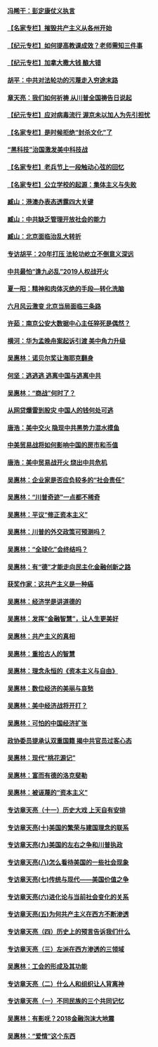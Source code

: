 #### [冯睎干：彭定康仗义执言](../pages/nsc423/n13573222.md?t=03122303) 
#### [【名家专栏】摧毁共产主义从各州开始](../pages/nsc423/n13076376.md?t=03122303) 
#### [【纪元专栏】如何提高教课成效？老师需知三件事](../pages/nsc423/n12417848.md?t=03122303) 
#### [【纪元专栏】加拿大撒大钱 酿大错](../pages/nsc423/n12406564.md?t=03122303) 
#### [胡平：中共对法轮功的污蔑走入穷途末路](../pages/nsc423/n12266737.md?t=03122303) 
#### [章天亮：我们如何祈祷 从川普全国祷告日说起](../pages/nsc423/n11944627.md?t=03122303) 
#### [【纪元专栏】应对病毒流行 渥京未以加人为先引担忧](../pages/nsc423/n11875714.md?t=03122303) 
#### [【名家专栏】是时候拒绝“封杀文化”了](../pages/nsc423/n11814093.md?t=03122303) 
#### [“黑科技”治国激发美中科技战](../pages/nsc423/n11638056.md?t=03122303) 
#### [【名家专栏】老兵节上一段触动心弦的回忆](../pages/nsc423/n11646016.md?t=03122303) 
#### [【名家专栏】公立学校的起源：集体主义与失败](../pages/nsc423/n11601833.md?t=03122303) 
#### [臧山：港澳办表态透露四大关键](../pages/nsc423/n11421628.md?t=03122303) 
#### [臧山：中共缺乏管理开放社会的能力](../pages/nsc423/n11407457.md?t=03122303) 
#### [臧山：北京面临治乱大转折](../pages/nsc423/n11406895.md?t=03122303) 
#### [专访胡平：20年打压 法轮功屹立不倒意义深远](../pages/nsc423/n11398800.md?t=03122303) 
#### [中共最怕“逢九必乱”2019人权战开火](../pages/nsc423/n11385248.md?t=03122303) 
#### [夏一阳：精神和肉体灭绝的手段—转化洗脑](../pages/nsc423/n11368250.md?t=03122303) 
#### [六月风云激变 北京当局面临三条路](../pages/nsc423/n11313668.md?t=03122303) 
#### [许茹：南京公安大数据中心主任猝死是偶然？](../pages/nsc423/n11064744.md?t=03122303) 
#### [横河：华为孟晚舟案起诉引渡 美中角力升级](../pages/nsc423/n11027230.md?t=03122303) 
#### [吴惠林：诺贝尔奖让海耶克翻身](../pages/nsc423/n10890049.md?t=03122303) 
#### [何坚：逃逃逃 逃离中国与逃离中共](../pages/nsc423/n10592891.md?t=03122303) 
#### [吴惠林：“商战”何时了？](../pages/nsc423/n10573558.md?t=03122303) 
#### [从网贷爆雷到股灾 中国人的钱何处可逃](../pages/nsc423/n10572800.md?t=03122303) 
#### [唐浩：美中交火 隐现中共黑势力混水摸鱼](../pages/nsc423/n10544040.md?t=03122303) 
#### [中美贸易战将如何影响中国的房市和币值](../pages/nsc423/n10543697.md?t=03122303) 
#### [唐浩：美中贸易战开火 烧出中共危机](../pages/nsc423/n10540126.md?t=03122303) 
#### [吴惠林：企业家是否应负较多的“社会责任”](../pages/nsc423/n10535022.md?t=03122303) 
#### [吴惠林：“川普奇迹”一点都不稀奇](../pages/nsc423/n10512808.md?t=03122303) 
#### [吴惠林：平议“修正资本主义”](../pages/nsc423/n10495724.md?t=03122303) 
#### [吴惠林：川普的外交政策可预测吗？](../pages/nsc423/n10462387.md?t=03122303) 
#### [吴惠林：“全球化”会终结吗？](../pages/nsc423/n10452838.md?t=03122303) 
#### [吴惠林：有“德”才能走向民主化金融创新之路](../pages/nsc423/n10432292.md?t=03122303) 
#### [获奖作家：这共产主义是一种癌](../pages/nsc423/n10431541.md?t=03122303) 
#### [吴惠林：经济学是讲道德的](../pages/nsc423/n10398014.md?t=03122303) 
#### [吴惠林：发挥“金融智慧”，让人生更美好](../pages/nsc423/n10375019.md?t=03122303) 
#### [吴惠林：共产主义的真相](../pages/nsc423/n10351394.md?t=03122303) 
#### [吴惠林：重拾古人的智慧](../pages/nsc423/n10337691.md?t=03122303) 
#### [吴惠林：理念永恒的《资本主义与自由》](../pages/nsc423/n10316274.md?t=03122303) 
#### [吴惠林：数位经济的美丽与哀愁](../pages/nsc423/n10292946.md?t=03122303) 
#### [吴惠林：美中经济战将开打？](../pages/nsc423/n10258825.md?t=03122303) 
#### [吴惠林：可怕的中国经济扩张](../pages/nsc423/n10219147.md?t=03122303) 
#### [政协委员提承认双重国籍 揭中共官员过客心态](../pages/nsc423/n10208809.md?t=03122303) 
#### [吴惠林：现代“桃花源记”](../pages/nsc423/n10185234.md?t=03122303) 
#### [吴惠林：富而有德的洛克斐勒](../pages/nsc423/n10142264.md?t=03122303) 
#### [吴惠林：被诬蔑的“资本主义”](../pages/nsc423/n10124816.md?t=03122303) 
#### [专访章天亮（十一）历史大戏 上天自有安排](../pages/nsc423/n10094905.md?t=03122303) 
#### [专访章天亮(十)美国的繁荣与建国理念的联系](../pages/nsc423/n10094899.md?t=03122303) 
#### [专访章天亮(九)美国的左右之争和川普执政](../pages/nsc423/n10094889.md?t=03122303) 
#### [专访章天亮(八)怎么看待美国的一些社会现象](../pages/nsc423/n10094857.md?t=03122303) 
#### [专访章天亮(七)传统与现代——美国价值之争](../pages/nsc423/n10093140.md?t=03122303) 
#### [专访章天亮(六)进化论与当前社会变化的关系](../pages/nsc423/n10092036.md?t=03122303) 
#### [专访章天亮(五)为何共产主义在西方不断渗透](../pages/nsc423/n10083620.md?t=03122303) 
#### [专访章天亮（四）历史上的预言告诉我们什么](../pages/nsc423/n10083606.md?t=03122303) 
#### [专访章天亮（三）左派在西方渗透的三领域](../pages/nsc423/n10081115.md?t=03122303) 
#### [吴惠林：工会的形成及其功能](../pages/nsc423/n10080633.md?t=03122303) 
#### [专访章天亮（二）什么人和组织让人背离神](../pages/nsc423/n10076637.md?t=03122303) 
#### [专访章天亮（一）不同民族的三个共同记忆](../pages/nsc423/n10074188.md?t=03122303) 
#### [吴惠林：有影呒？2018金融泡沫大地震](../pages/nsc423/n10040534.md?t=03122303) 
#### [吴惠林：“爱情”这个东西](../pages/nsc423/n10019423.md?t=03122303) 
